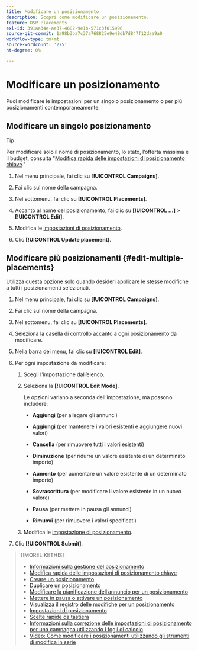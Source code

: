 ```yaml
---
title: Modificare un posizionamento
description: Scopri come modificare un posizionamento.
feature: DSP Placements
exl-id: 391aa34e-ae37-4682-9e1b-571c3f015996
source-git-commit: 1a98b3ba7c37a768825e9e48db7d847f12daa9a0
workflow-type: tm+mt
source-wordcount: '275'
ht-degree: 0%

---
```


# Modificare un posizionamento

Puoi modificare le impostazioni per un singolo posizionamento o per più posizionamenti contemporaneamente.

<!-- Some placements don't have this option. Clarify which placement types aren't eligible -- is it PG placements, or all placements using private inventory? And anything else? -->

## Modificare un singolo posizionamento

>[!TIP]
>
> Per modificare solo il nome di posizionamento, lo stato, l’offerta massima e il budget, consulta &quot;[Modifica rapida delle impostazioni di posizionamento chiave](/help/dsp/campaign-management/placements/placement-quick-edit.md).&quot;

1. Nel menu principale, fai clic su **[!UICONTROL Campaigns]**.

1. Fai clic sul nome della campagna.

1. Nel sottomenu, fai clic su **[!UICONTROL Placements]**.

1. Accanto al nome del posizionamento, fai clic su  **[!UICONTROL ...]** > **[!UICONTROL Edit]**.

1. Modifica le [impostazioni di posizionamento](placement-settings.md).

1. Clic **[!UICONTROL Update placement]**.

## Modificare più posizionamenti {#edit-multiple-placements}

Utilizza questa opzione solo quando desideri applicare le stesse modifiche a tutti i posizionamenti selezionati.

1. Nel menu principale, fai clic su **[!UICONTROL Campaigns]**.

1. Fai clic sul nome della campagna.

1. Nel sottomenu, fai clic su **[!UICONTROL Placements]**.

1. Seleziona la casella di controllo accanto a ogni posizionamento da modificare.

1. Nella barra dei menu, fai clic su **[!UICONTROL Edit]**.

1. Per ogni impostazione da modificare:

   1. Scegli l’impostazione dall’elenco.

   1. Seleziona la **[!UICONTROL Edit Mode]**.

      Le opzioni variano a seconda dell’impostazione, ma possono includere:

      * **Aggiungi** (per allegare gli annunci)

      * **Aggiungi** (per mantenere i valori esistenti e aggiungere nuovi valori)

      * **Cancella** (per rimuovere tutti i valori esistenti)

      * **Diminuzione** (per ridurre un valore esistente di un determinato importo)

      * **Aumento** (per aumentare un valore esistente di un determinato importo)

      * **Sovrascrittura** (per modificare il valore esistente in un nuovo valore)

      * **Pausa** (per mettere in pausa gli annunci)

      * **Rimuovi** (per rimuovere i valori specificati)
   1. Modifica le [impostazione di posizionamento](placement-settings.md).


1. Clic **[!UICONTROL Submit]**.

>[!MORELIKETHIS]
>
>* [Informazioni sulla gestione del posizionamento](placement-about.md)
>* [Modifica rapida delle impostazioni di posizionamento chiave](placement-quick-edit.md)
>* [Creare un posizionamento](placement-create.md)
>* [Duplicare un posizionamento](placement-duplicate.md)
>* [Modificare la pianificazione dell’annuncio per un posizionamento](placement-edit-ad-schedule.md)
>* [Mettere in pausa o attivare un posizionamento](placement-pause-activate.md)
>* [Visualizza il registro delle modifiche per un posizionamento](placement-change-log.md)
>* [Impostazioni di posizionamento](placement-settings.md)
>* [Scelte rapide da tastiera](/help/dsp/campaign-management/reports/keyboard-shortcuts.md)
>* [Informazioni sulla correzione delle impostazioni di posizionamento per una campagna utilizzando i fogli di calcolo](/help/dsp/campaign-management/qa/qa-about.md)
>* [Video: Come modificare i posizionamenti utilizzando gli strumenti di modifica in serie](https://experienceleague.adobe.com/docs/advertising-learn/tutorials/dsp/bulk-edit-placement-tools.html)

